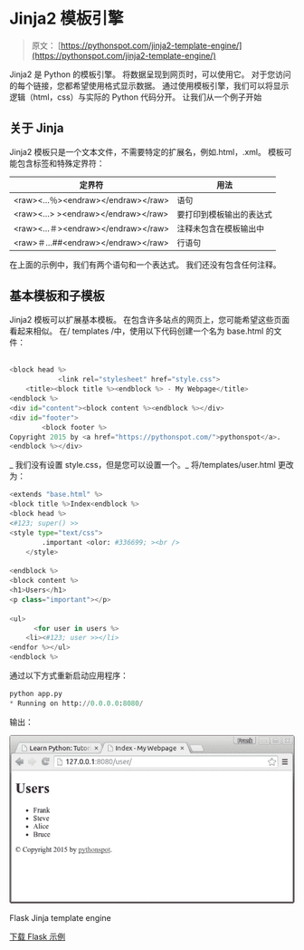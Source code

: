 # Jinja2 模板引擎

> 原文： [https://pythonspot.com/jinja2-template-engine/](https://pythonspot.com/jinja2-template-engine/)

Jinja2 是 Python 的模板引擎。 将数据呈现到网页时，可以使用它。 对于您访问的每个链接，您都希望使用格式显示数据。 通过使用模板引擎，我们可以将显示逻辑（html，css）与实际的 Python 代码分开。 让我们从一个例子开始

## 关于 Jinja

Jinja2 模板只是一个文本文件，不需要特定的扩展名，例如.html，.xml。
模板可能包含标签和特殊定界符：

| 定界符 | 用法 |
| --- | --- |
| &lt;raw&gt;&lt;…％&gt;&lt;endraw&gt;&lt;/endraw&gt;&lt;/raw&gt; | 语句 |
| &lt;raw&gt;&lt;…&gt; &gt;&lt;endraw&gt;&lt;/endraw&gt;&lt;/raw&gt; | 要打印到模板输出的表达式 |
| &lt;raw&gt;&lt;…＃&gt;&lt;endraw&gt;&lt;/endraw&gt;&lt;/raw&gt; | 注释未包含在模板输出中 |
| &lt;raw&gt;＃…##&lt;endraw&gt;&lt;/endraw&gt;&lt;/raw&gt; | 行语句 |

在上面的示例中，我们有两个语句和一个表达式。 我们还没有包含任何注释。

## 基本模板和子模板

Jinja2 模板可以扩展基本模板。 在包含许多站点的网页上，您可能希望这些页面看起来相似。 在/ templates /中，使用以下代码创建一个名为 base.html 的文件：

```py

<block head %>
     	 	<link rel="stylesheet" href="style.css">
    <title><block title %><endblock %> - My Webpage</title>
<endblock %>
<div id="content"><block content %><endblock %></div>
<div id="footer">
        <block footer %>
Copyright 2015 by <a href="https://pythonspot.com/">pythonspot</a>.
<endblock %></div>

```

_ 我们没有设置 style.css，但是您可以设置一个。_ 将/templates/user.html 更改为：

```py
<extends "base.html" %>
<block title %>Index<endblock %>
<block head %>
<#123; super() >>
<style type="text/css">
        .important <olor: #336699; ><br />
    </style>

<endblock %>
<block content %>
<h1>Users</h1>
<p class="important"></p>

<ul>
      <for user in users %>
 	<li><#123; user >></li>
<endfor %></ul>
<endblock %>

```

通过以下方式重新启动应用程序：

```py
python app.py
* Running on http://0.0.0.0:8080/

```

输出：

![template jinja](img/b183ab9d09b4460a2626a0004e1f1b00.jpg)

Flask Jinja template engine

[下载 Flask 示例](https://pythonspot.com/download-flask-examples/)